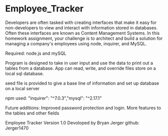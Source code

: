 # Employee_Tracker

Developers are often tasked with creating interfaces that make it easy for non-developers to view and interact with information stored in databases. Often these interfaces are known as Content Management Systems. In this homework assignment, your challenge is to architect and build a solution for managing a company's employees using node, inquirer, and MySQL.

Required: node.js and mySQL

Program is designed to take in user input and use the data to print out a tables from a database. App can read, write, and override files store on a local sql database.

seed file is provided to give a base line of information and set up database on a local server

npm used: "inquirer": "^7.0.3","mysql": "^2.17.1"

Future additions: Improved password protection and login. More features to the tables and other fields

Employee Tracker Version 1.0 Devoloped by Bryan Jerger github: Jerger1470